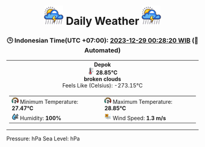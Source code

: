 # <h1 align=center><img height=50 src=images/cloud.png> Daily Weather <img height=50 src=images/cloud.png></h1>
<h3 align=center>🕒 Indonesian Time(UTC +07:00): <u>2023-12-29 00:28:20 WIB</u> (🤖Automated)</h3>

<table align=center>
<tr>
<td align=center><b>Depok</b><br><img src=images/thermometer.png height=18> <b>28.85°C</b><br><b>broken clouds</b><br>Feels Like (Celsius): -273.15°C</td>
</tr>
<td>
<table>
<tr>
<td><img src=images/fast.png height=18> Minimum Temperature: <b>27.47°C</b></td>
<td><img src=images/fast.png height=18> Maximum Temperature: <b>28.85°C</b></td>
</tr>
<tr>
<td><img src=images/humidity.png height=18> Humidity: <b>100%</b></td>
<td><img src=images/air-flow.png height=18> Wind Speed: <b>1.3 m/s</b></td>
</tr>
</table>
</table>
Pressure:  hPa
Sea Level:  hPa
